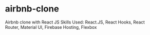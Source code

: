 # airbnb-clone
Airbnb clone with React JS
Skills Used: React.JS, React Hooks, React Router, Material UI, Firebase Hosting, Flexbox
